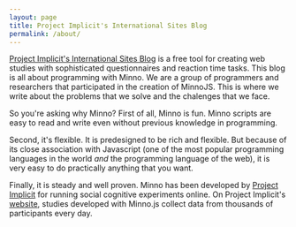 ```yaml
---
layout: page
title: Project Implicit's International Sites Blog
permalink: /about/
---
```


[Project Implicit's International Sites Blog](https://projectimplicit.github.io/pi-blog-international/) is a free tool for creating web studies with sophisticated questionnaires
and reaction time tasks. This blog is all about programming with Minno.
We are a group of programmers and researchers that participated in the creation of MinnoJS.
This is where we write about the problems that we solve and the chalenges that we face.

So you're asking why Minno?
First of all, Minno is fun.
Minno scripts are easy to read and write even without previous knowledge in programming.

Second, it's flexible.
It is predesigned to be rich and flexible.
But because of its close association with Javascript 
(one of the most popular programming languages in the world *and* the programming language of the web),
it is very easy to do practically anything that you want.

Finally, it is steady and well proven.
Minno has been developed by [Project Implicit](http://projectimplicit.net/about.html) for
running social cognitive experiments online.
On Project Implicit's [website](http://implicit.harvard.edu/implicit), studies developed with Minno.js
collect data from thousands of participants every day.